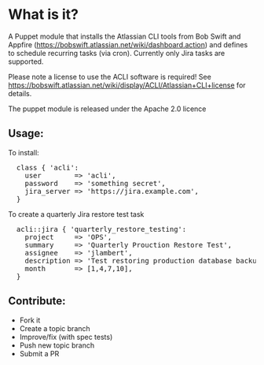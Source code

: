 What is it?
===========

A Puppet module that installs the Atlassian CLI tools from Bob Swift and
Appfire (https://bobswift.atlassian.net/wiki/dashboard.action) and defines
to schedule recurring tasks (via cron).  Currently only Jira tasks are
supported.

Please note a license to use the ACLI software is required!  See
https://bobswift.atlassian.net/wiki/display/ACLI/Atlassian+CLI+license for details.

The puppet module is released under the Apache 2.0 licence

Usage:
------

To install:
<pre>
  class { 'acli':
    user        => 'acli',
    password    => 'something secret',
    jira_server => 'https://jira.example.com',
  }
</pre>

To create a quarterly Jira restore test task
<pre>
  acli::jira { 'quarterly_restore_testing':
    project     => 'OPS',
    summary     => 'Quarterly Prouction Restore Test',
    assignee    => 'jlambert',
    description => 'Test restoring production database backups',
    month       => [1,4,7,10],
  }
</pre>


Contribute:
-----------
* Fork it
* Create a topic branch
* Improve/fix (with spec tests)
* Push new topic branch
* Submit a PR
